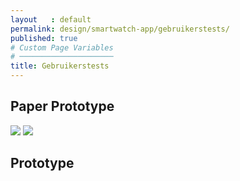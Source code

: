 ```yaml
---
layout   : default
permalink: design/smartwatch-app/gebruikerstests/
published: true
# Custom Page Variables
# ─────────────────────
title: Gebruikerstests
---
```


Paper Prototype
---

<img src="../../../assets/Images/Proto2.jpg" class='col-5'>
<img src="../../../assets/Images/Proto.jpg" class='col-5'>


Prototype
---
